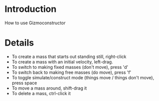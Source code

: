# Introduction #

How to use Gizmoconstructor


# Details #

  * To create a mass that starts out standing still, right-click
  * To create a mass with an initial velocity, left-drag.
  * To switch to making fixed masses (don't move), press 'd'
  * To switch back to making free masses (do move), press 'f'
  * To toggle simulate/construct mode (things move / things don't move), press space
  * To move a mass around, shift-drag it
  * To delete a mass, ctrl-click it